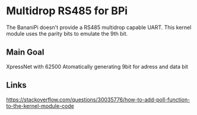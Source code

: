 Multidrop RS485 for BPi
=======================

The BananiPi doesn't provide a RS485 multidrop capable UART. This kernel module uses the parity bits to emulate the 9th bit.

Main Goal
---------

XpressNet with 62500
Atomatically generating 9bit for adress and data bit

Links
-----
https://stackoverflow.com/questions/30035776/how-to-add-poll-function-to-the-kernel-module-code

